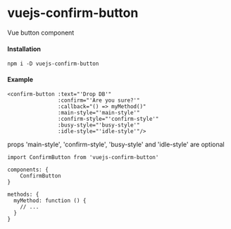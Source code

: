 # vuejs-confirm-button

Vue button component

#### Installation

```
npm i -D vuejs-confirm-button
```


#### Example

```
<confirm-button :text="'Drop DB'"
                :confirm="'Are you sure?'"
                :callback="() => myMethod()"
                :main-style="'main-style'"
                :confirm-style="'confirm-style'"
                :busy-style="'busy-style'"
                :idle-style="'idle-style'"/>
```

props 'main-style', 'confirm-style', 'busy-style' and 'idle-style' are optional

```
import ConfirmButton from 'vuejs-confirm-button'
```

```
components: {
    ConfirmButton
}

methods: {
  myMethod: function () {
    // ...
  }
}
```
